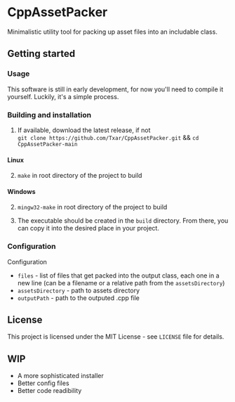 # CppAssetPacker
Minimalistic utility tool for packing up asset files into an includable class.

## Getting started
### Usage
This software is still in early development, for now you'll need to compile it yourself. Luckily, it's a simple process.

### Building and installation
1. If available, download the latest release, if not <br> `git clone https://github.com/Txar/CppAssetPacker.git` && `cd CppAssetPacker-main`
#### Linux
2. `make` in root directory of the project to build
#### Windows
2. `mingw32-make` in root directory of the project to build

3. The executable should be created in the `build` directory. From there, you can copy it into the desired place in your project.

### Configuration
Configuration
- `files` - list of files that get packed into the output class, each one in a new line (can be a filename or a relative path from the `assetsDirectory`)
- `assetsDirectory` - path to assets directory
- `outputPath` - path to the outputed .cpp file

## License
This project is licensed under the MIT License - see `LICENSE` file for details.

## WIP
- A more sophisticated installer
- Better config files
- Better code readibility
